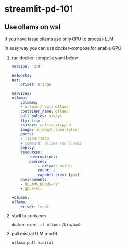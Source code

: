 # streamlit-pd-101

## Use ollama on wsl

If you have issue ollama use only CPU to process LLM

In easy way you can use docker-compose for enable GPU

1. run docker-compose.yaml below

    ```yaml docker-compose.yaml
    version: '3.9'

    networks:
    net:
        driver: bridge

    services:
    ollama:
        volumes:
        - ollama:/root/.ollama
        container_name: ollama
        pull_policy: always
        tty: true
        restart: unless-stopped
        image: ollama/ollama:latest
        ports:
        - 11434:11434
        # command: ollama run llama2
        deploy:
        resources:
            reservations:
            devices:
                - driver: nvidia
                count: 1
                capabilities: [gpu]
        environment:
        - OLLAMA_DEBUG="1"
        - gpus=all

    volumes:
    ollama:
        driver: local
    ```
2. shell to container

    ```shell
    docker exec -it ollama /bin/bash
    ```
3. pull mistral LLM model

    ```shell
    ollama pull mistral
    ```
